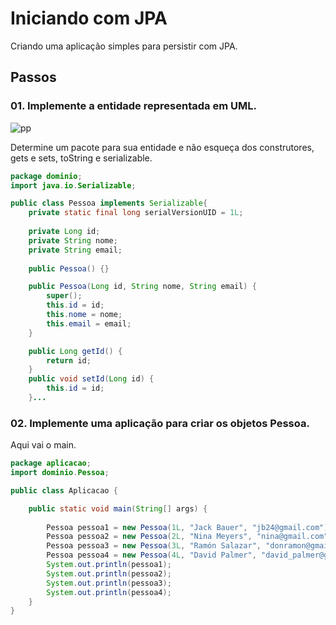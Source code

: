 # Iniciando com JPA
Criando uma aplicação simples para persistir com JPA.

## Passos
### 01. Implemente a entidade representada em UML. 
![pp](https://user-images.githubusercontent.com/23413093/34902950-d5beb198-f80d-11e7-99cc-1511a0bb72e7.png)

Determine um pacote para sua entidade e não esqueça dos construtores, gets e sets, toString e serializable.

```java
package dominio;
import java.io.Serializable;

public class Pessoa implements Serializable{
	private static final long serialVersionUID = 1L;
	
	private Long id;
	private String nome;
	private String email;
	
	public Pessoa() {}

	public Pessoa(Long id, String nome, String email) {
		super();
		this.id = id;
		this.nome = nome;
		this.email = email;
	}

	public Long getId() {
		return id;
	}
	public void setId(Long id) {
		this.id = id;
	}...

```

### 02. Implemente uma aplicação para criar os objetos Pessoa. 
Aqui vai o main.

```java
package aplicacao;
import dominio.Pessoa;

public class Aplicacao {

	public static void main(String[] args) {
	
		Pessoa pessoa1 = new Pessoa(1L, "Jack Bauer", "jb24@gmail.com");
		Pessoa pessoa2 = new Pessoa(2L, "Nina Meyers", "nina@gmail.com");
		Pessoa pessoa3 = new Pessoa(3L, "Ramón Salazar", "donramon@gmail.com");
		Pessoa pessoa4 = new Pessoa(4L, "David Palmer", "david_palmer@gmail.com");
		System.out.println(pessoa1);
		System.out.println(pessoa2);
		System.out.println(pessoa3);
		System.out.println(pessoa4);
	}
}
```

